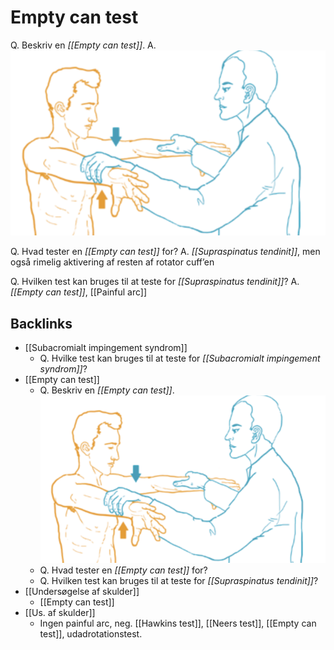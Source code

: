 # Empty can test
Q. Beskriv en *[[Empty can test]]*.
A. 
![](BearImages/60A62A3B-17D0-4C37-BCA1-69365C3ED4F8-1215-0000008EA8B099EE/077BFA94-DADB-498B-B46F-6B13E4C99A00.png)

Q. Hvad tester en *[[Empty can test]]* for?
A. *[[Supraspinatus tendinit]]*, men også rimelig aktivering af resten af rotator cuff’en

Q. Hvilken test kan bruges til at teste for *[[Supraspinatus tendinit]]*?
A. *[[Empty can test]]*, [[Painful arc]]

## Backlinks
* [[Subacromialt impingement syndrom]]
	* Q. Hvilke test kan bruges til at teste for *[[Subacromialt impingement syndrom]]*?
* [[Empty can test]]
	* Q. Beskriv en *[[Empty can test]]*.
![](BearImages/60A62A3B-17D0-4C37-BCA1-69365C3ED4F8-1215-0000008EA8B099EE/077BFA94-DADB-498B-B46F-6B13E4C99A00.png)
	* Q. Hvad tester en *[[Empty can test]]* for?
	* Q. Hvilken test kan bruges til at teste for *[[Supraspinatus tendinit]]*?
* [[Undersøgelse af skulder]]
	* [[Empty can test]]
* [[Us. af skulder]]
	* Ingen painful arc, neg. [[Hawkins test]], [[Neers test]], [[Empty can test]], udadrotationstest. 

<!-- #anki/deck/Medicine #anki/tag/med/Orto -->

<!-- {BearID:7B62EE6F-46AF-494D-AF03-7076033DE0BE-15714-000037A0CE2E006D} -->
